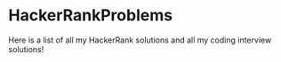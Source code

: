 # HackerRankProblems

Here is a list of all my HackerRank solutions and all my coding interview solutions!
